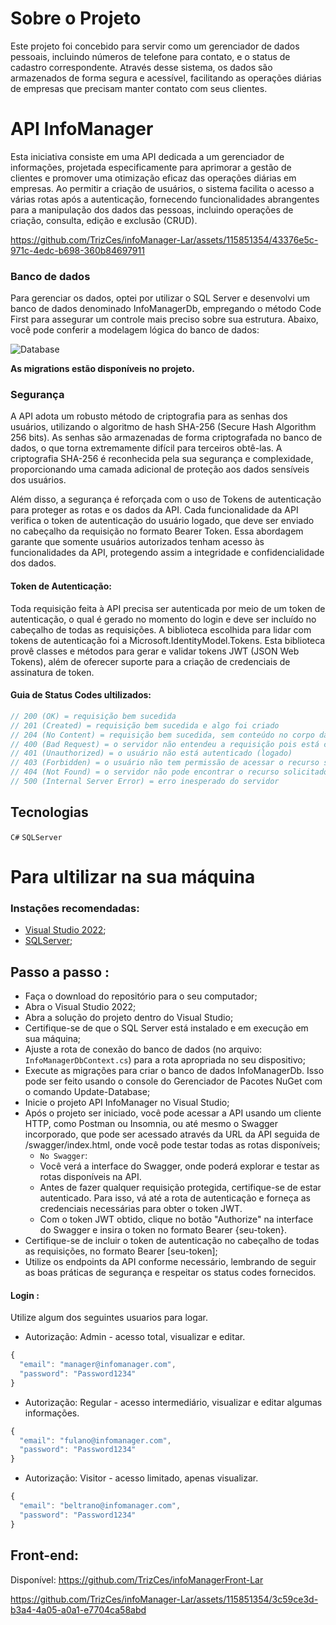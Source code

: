 # Sobre o Projeto


Este projeto foi concebido para servir como um gerenciador de dados pessoais, incluindo números de telefone para contato, e o status de cadastro correspondente. Através desse sistema, os dados são armazenados de forma segura e acessível, facilitando as operações diárias de empresas que precisam manter contato com seus clientes.

# API InfoManager

Esta iniciativa consiste em uma API dedicada a um gerenciador de informações, projetada especificamente para aprimorar a gestão de clientes e promover uma otimização eficaz das operações diárias em empresas. Ao permitir a criação de usuários, o sistema facilita o acesso a várias rotas após a autenticação, fornecendo funcionalidades abrangentes para a manipulação dos dados das pessoas, incluindo operações de criação, consulta, edição e exclusão (CRUD).


https://github.com/TrizCes/infoManager-Lar/assets/115851354/43376e5c-971c-4edc-b698-360b84697911


### Banco de dados

Para gerenciar os dados, optei por utilizar o SQL Server e desenvolvi um banco de dados denominado InfoManagerDb, empregando o método Code First para assegurar um controle mais preciso sobre sua estrutura. Abaixo, você pode conferir a modelagem lógica do banco de dados:

![Database](https://github.com/TrizCes/infoManager-Lar/assets/115851354/c81d1827-cea1-434d-b282-c2185f96c1eb)

**As migrations estão disponíveis no projeto.**

### Segurança

A API adota um robusto método de criptografia para as senhas dos usuários, utilizando o algoritmo de hash SHA-256 (Secure Hash Algorithm 256 bits). As senhas são armazenadas de forma criptografada no banco de dados, o que torna extremamente difícil para terceiros obtê-las. A criptografia SHA-256 é reconhecida pela sua segurança e complexidade, proporcionando uma camada adicional de proteção aos dados sensíveis dos usuários.

Além disso, a segurança é reforçada com o uso de Tokens de autenticação para proteger as rotas e os dados da API. Cada funcionalidade da API verifica o token de autenticação do usuário logado, que deve ser enviado no cabeçalho da requisição no formato Bearer Token. Essa abordagem garante que somente usuários autorizados tenham acesso às funcionalidades da API, protegendo assim a integridade e confidencialidade dos dados.

#### Token de Autenticação:

Toda requisição feita à API precisa ser autenticada por meio de um token de autenticação, o qual é gerado no momento do login e deve ser incluído no cabeçalho de todas as requisições. A biblioteca escolhida para lidar com tokens de autenticação foi a Microsoft.IdentityModel.Tokens. Esta biblioteca provê classes e métodos para gerar e validar tokens JWT (JSON Web Tokens), além de oferecer suporte para a criação de credenciais de assinatura de token.

#### Guia de Status Codes ultilizados:

```javascript
// 200 (OK) = requisição bem sucedida
// 201 (Created) = requisição bem sucedida e algo foi criado
// 204 (No Content) = requisição bem sucedida, sem conteúdo no corpo da resposta
// 400 (Bad Request) = o servidor não entendeu a requisição pois está com uma sintaxe/formato inválido
// 401 (Unauthorized) = o usuário não está autenticado (logado)
// 403 (Forbidden) = o usuário não tem permissão de acessar o recurso solicitado
// 404 (Not Found) = o servidor não pode encontrar o recurso solicitado
// 500 (Internal Server Error) = erro inesperado do servidor
```

## Tecnologias

`C#` `SQLServer`

# Para ultilizar na sua máquina

### Instações recomendadas:

- [Visual Studio 2022](https://visualstudio.microsoft.com/pt-br/);
- [SQLServer](https://www.microsoft.com/pt-br/sql-server/sql-server-downloads);

## Passo a passo :

- Faça o download do repositório para o seu computador;
- Abra o Visual Studio 2022;
- Abra a solução do projeto dentro do Visual Studio;
- Certifique-se de que o SQL Server está instalado e em execução em sua máquina;
- Ajuste a rota de conexão do banco de dados (no arquivo: `InfoManagerDbContext.cs`) para a rota apropriada no seu dispositivo;
- Execute as migrações para criar o banco de dados InfoManagerDb. Isso pode ser feito usando o console do Gerenciador de Pacotes NuGet com o comando Update-Database;
- Inicie o projeto API InfoManager no Visual Studio;
- Após o projeto ser iniciado, você pode acessar a API usando um cliente HTTP, como Postman ou Insomnia, ou até mesmo o Swagger incorporado, que pode ser acessado através da URL da API seguida de /swagger/index.html, onde você pode testar todas as rotas disponíveis;
    - `No Swagger`:
    - Você verá a interface do Swagger, onde poderá explorar e testar as rotas disponíveis na API.
    - Antes de fazer qualquer requisição protegida, certifique-se de estar autenticado. Para isso, vá até a rota de autenticação e forneça as credenciais necessárias para obter o token JWT.
    - Com o token JWT obtido, clique no botão "Authorize" na interface do Swagger e insira o token no formato Bearer {seu-token}.
- Certifique-se de incluir o token de autenticação no cabeçalho de todas as requisições, no formato Bearer [seu-token];
- Utilize os endpoints da API conforme necessário, lembrando de seguir as boas práticas de segurança e respeitar os status codes fornecidos.

#### Login :
Utilize algum dos seguintes usuarios para logar.

- Autorização: Admin - acesso total, visualizar e editar.
```javascript
{
  "email": "manager@infomanager.com",
  "password": "Password1234"
}
```

- Autorização: Regular - acesso intermediário, visualizar e editar algumas informações.
```javascript
{
  "email": "fulano@infomanager.com",
  "password": "Password1234"
}
```

- Autorização: Visitor - acesso limitado, apenas visualizar.
```javascript
{
  "email": "beltrano@infomanager.com",
  "password": "Password1234"
}
```


## Front-end:

Disponível: https://github.com/TrizCes/infoManagerFront-Lar


https://github.com/TrizCes/infoManager-Lar/assets/115851354/3c59ce3d-b3a4-4a05-a0a1-e7704ca58abd

